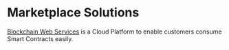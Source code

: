 # Marketplace Solutions

[Blockchain Web Services](https://www.bws.ninja) is a Cloud Platform to enable customers consume Smart Contracts easily.

<style>
  .product-header {
    background-color:#5abaf0;
    color: white;
    text-shadow: none !important;
     margin-top:25px !important;
  }

  .product-author {
    background-color:#159957;
    opacity: .8;
    color: white;
    text-shadow: none !important;
     margin-top:25px !important;
  }

  .product-title {
    background-color:#292929;
    color :white;
    text-shadow: none !important;
    margin-top:25px !important;
  }

   .product-network {
    background-color:#571599;
    color :white;
    text-shadow: none !important;
    width: 140px;
    margin-top:25px !important;
    align:center;
    text-align:center;
  }

   .product-operation {
    background-color:#EC712B;
    color :white;
    text-shadow: none !important;
    width: 140px;
    margin-top:25px !important;
    align:center;
    text-align:center;
  }
</style>